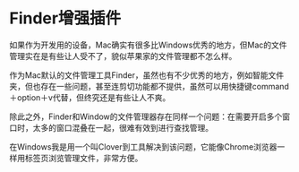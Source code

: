 # Finder增强插件

如果作为开发用的设备，Mac确实有很多比Windows优秀的地方，但Mac的文件管理实在是有些让人受不了，貌似苹果家的文件管理都不怎么样。

作为Mac默认的文件管理工具Finder，虽然也有不少优秀的地方，例如智能文件夹，但也存在一些问题，甚至连剪切功能都不提供，虽然可以用快捷键command＋option＋v代替，但终究还是有些让人不爽。

除此之外，Finder和Window的文件管理器存在同样一个问题：在需要开启多个窗口时，太多的窗口混叠在一起，很难有效到进行查找管理。

在Windows我是用一个叫Clover到工具解决到该问题，它能像Chrome浏览器一样用标签页浏览管理文件，非常方便。

